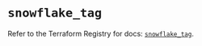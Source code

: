 # `snowflake_tag`

Refer to the Terraform Registry for docs: [`snowflake_tag`](https://registry.terraform.io/providers/snowflake-labs/snowflake/0.85.0/docs/resources/tag).
